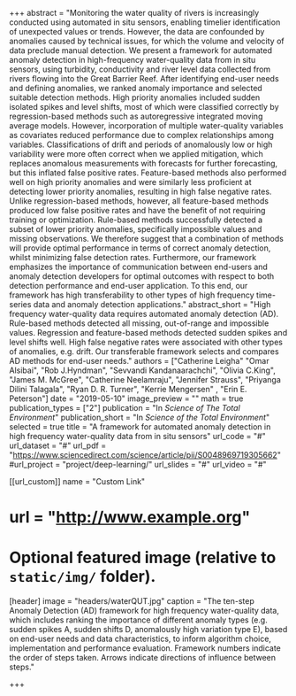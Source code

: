 +++
  abstract = "Monitoring the water quality of rivers is increasingly conducted using automated in situ sensors, enabling timelier identification of unexpected values or trends. However, the data are confounded by anomalies caused by technical issues, for which the volume and velocity of data preclude manual detection. We present a framework for automated anomaly detection in high-frequency water-quality data from in situ sensors, using turbidity, conductivity and river level data collected from rivers flowing into the Great Barrier Reef. After identifying end-user needs and defining anomalies, we ranked anomaly importance and selected suitable detection methods. High priority anomalies included sudden isolated spikes and level shifts, most of which were classified correctly by regression-based methods such as autoregressive integrated moving average models. However, incorporation of multiple water-quality variables as covariates reduced performance due to complex relationships among variables. Classifications of drift and periods of anomalously low or high variability were more often correct when we applied mitigation, which replaces anomalous measurements with forecasts for further forecasting, but this inflated false positive rates. Feature-based methods also performed well on high priority anomalies and were similarly less proficient at detecting lower priority anomalies, resulting in high false negative rates. Unlike regression-based methods, however, all feature-based methods produced low false positive rates and have the benefit of not requiring training or optimization. Rule-based methods successfully detected a subset of lower priority anomalies, specifically impossible values and missing observations. We therefore suggest that a combination of methods will provide optimal performance in terms of correct anomaly detection, whilst minimizing false detection rates. Furthermore, our framework emphasizes the importance of communication between end-users and anomaly detection developers for optimal outcomes with respect to both detection performance and end-user application. To this end, our framework has high transferability to other types of high frequency time-series data and anomaly detection applications."
  abstract_short = "High frequency water-quality data requires automated anomaly detection (AD). Rule-based methods detected all missing, out-of-range and impossible values. Regression and feature-based methods detected sudden spikes and level shifts well. High false negative rates were associated with other types of anomalies, e.g. drift. Our transferable framework selects and compares AD methods for end-user needs."
  authors = ["Catherine Leigha" "Omar Alsibai", "Rob J.Hyndman", "Sevvandi Kandanaarachchi", "Olivia C.King", "James M. McGree", "Catherine Neelamraju", "Jennifer Strauss", "Priyanga Dilini Talagala", "Ryan D. R. Turner", "Kerrie Mengersen" , "Erin E. Peterson"]
  date = "2019-05-10"
  image_preview = ""
  math = true
  publication_types = ["2"]
  publication = "In *Science of The Total Environment*"
  publication_short = "In *Science of the Total Environment*"
  selected = true
  title = "A framework for automated anomaly detection in high frequency water-quality data from in situ sensors"
  url_code = "#"
  url_dataset = "#"
  url_pdf = "https://www.sciencedirect.com/science/article/pii/S0048969719305662"
  #url_project = "project/deep-learning/"
  url_slides = "#"
  url_video = "#"
  
  [[url_custom]]
  name = "Custom Link"
 # url = "http://www.example.org"
  
  # Optional featured image (relative to `static/img/` folder).
  [header]
  image = "headers/waterQUT.jpg"
  caption = "The ten-step Anomaly Detection (AD) framework for high frequency water-quality data, which includes ranking the importance of different anomaly types (e.g. sudden spikes A, sudden shifts D, anomalously high variation type E), based on end-user needs and data characteristics, to inform algorithm choice, implementation and performance evaluation. Framework numbers indicate the order of steps taken. Arrows indicate directions of influence between steps."
  
  +++
    